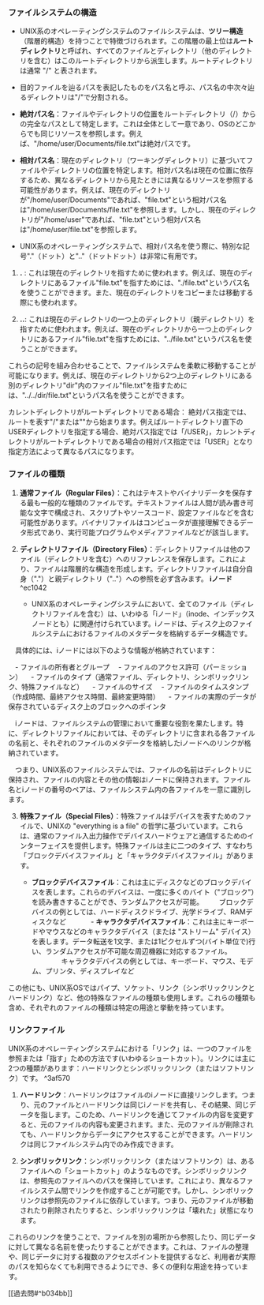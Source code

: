### ファイルシステムの構造

- UNIX系のオペレーティングシステムのファイルシステムは、**ツリー構造**（階層的構造）を持つことで特徴づけられます。この階層の最上位は**ルートディレクトリ**と呼ばれ、すべてのファイルとディレクトリ（他のディレクトリを含む）はこのルートディレクトリから派生します。ルートディレクトリは通常 "/" と表されます。

- 目的ファイルを辿るパスを表記したものをパス名と呼ぶ、パス名の中次々辿るディレクトリは"/"で分割される。
- **絶対パス名**：ファイルやディレクトリの位置をルートディレクトリ（/）からの完全なパスとして特定します。これは全体として一意であり、OSのどこからでも同じリソースを参照します。例えば、"/home/user/Documents/file.txt"は絶対パスです。

- **相対パス名**：現在のディレクトリ（ワーキングディレクトリ）に基づいてファイルやディレクトリの位置を特定します。相対パス名は現在の位置に依存するため、異なるディレクトリから見たときには異なるリソースを参照する可能性があります。例えば、現在のディレクトリが"/home/user/Documents"であれば、"file.txt"という相対パス名は"/home/user/Documents/file.txt"を参照します。しかし、現在のディレクトリが"/home/user"であれば、"file.txt"という相対パス名は"/home/user/file.txt"を参照します。
- UNIX系のオペレーティングシステムで、相対パス名を使う際に、特別な記号"."（ドット）と".."（ドットドット）は非常に有用です。

1. **.** : これは現在のディレクトリを指すために使われます。例えば、現在のディレクトリにあるファイル"file.txt"を指すためには、"./file.txt"というパス名を使うことができます。また、現在のディレクトリをコピーまたは移動する際にも使われます。
    
2. **..**: これは現在のディレクトリの一つ上のディレクトリ（親ディレクトリ）を指すために使われます。例えば、現在のディレクトリから一つ上のディレクトリにあるファイル"file.txt"を指すためには、"../file.txt"というパス名を使うことができます。
    

これらの記号を組み合わせることで、ファイルシステムを柔軟に移動することが可能になります。例えば、現在のディレクトリから2つ上のディレクトリにある別のディレクトリ"dir"内のファイル"file.txt"を指すためには、"../../dir/file.txt"というパス名を使うことができます。

カレントディレクトリがルートディレクトリである場合：
 絶対パス指定では、ルートを表す"/"または"\"から始まります。例えばルートディレクトリ直下のUSERディレクトリを指定する場合、絶対パス指定では「/USER」，カレントディレクトリがルートディレクトリである場合の相対パス指定では「USER」となり指定方法によって異なるパスになります。

### ファイルの種類
1. **通常ファイル（Regular Files）**：これはテキストやバイナリデータを保存する最も一般的な種類のファイルです。テキストファイルは人間が読み書き可能な文字で構成され、スクリプトやソースコード、設定ファイルなどを含む可能性があります。バイナリファイルはコンピュータが直接理解できるデータ形式であり、実行可能プログラムやメディアファイルなどが該当します。
    
2. **ディレクトリファイル（Directory Files）**：ディレクトリファイルは他のファイル（ディレクトリを含む）へのリファレンスを保存します。これにより、ファイルは階層的な構造を形成します。ディレクトリファイルは自分自身（"."）と親ディレクトリ（".."）への参照を必ず含みます。
   **iノード** ^ec1042
   - UNIX系のオペレーティングシステムにおいて、全てのファイル（ディレクトリファイルを含む）は、いわゆる「iノード」（inode、インデックスノードとも）に関連付けられています。iノードは、ディスク上のファイルシステムにおけるファイルのメタデータを格納するデータ構造です。

　具体的には、iノードには以下のような情報が格納されています：

　- ファイルの所有者とグループ
　- ファイルのアクセス許可（パーミッション）
　- ファイルのタイプ（通常ファイル、ディレクトリ、シンボリックリンク、特殊ファイルなど）
　- ファイルのサイズ
　- ファイルのタイムスタンプ（作成時間、最終アクセス時間、最終変更時間）
　- ファイルの実際のデータが保存されているディスク上のブロックへのポインタ

　iノードは、ファイルシステムの管理において重要な役割を果たします。特に、ディレクトリファイルにおいては、そのディレクトリに含まれる各ファイルの名前と、それぞれのファイルのメタデータを格納したiノードへのリンクが格納されています。

　つまり、UNIX系のファイルシステムでは、ファイルの名前はディレクトリに保持され、ファイルの内容とその他の情報はiノードに保持されます。ファイル名とiノードの番号のペアは、ファイルシステム内の各ファイルを一意に識別します。
    
3. **特殊ファイル（Special Files）**：特殊ファイルはデバイスを表すためのファイルで、UNIXの "everything is a file" の哲学に基づいています。これらは、通常のファイル入出力操作でデバイスハードウェアと通信するためのインターフェイスを提供します。特殊ファイルは主に二つのタイプ、すなわち「ブロックデバイスファイル」と「キャラクタデバイスファイル」があります。
    
    - **ブロックデバイスファイル**：これは主にディスクなどのブロックデバイスを表します。これらのデバイスは、一度に多くのバイト（"ブロック"）を読み書きすることができ、ランダムアクセスが可能。
　　ブロックデバイスの例としては、ハードディスクドライブ、光学ドライブ、RAMディスクなど
　　
　- **キャラクタデバイスファイル**：これは主にキーボードやマウスなどのキャラクタデバイス（または "ストリーム" デバイス）を表します。データ転送を1文字、または1ピクセルずつ(バイト単位で)行い、ランダムアクセスが不可能な周辺機器に対応するファイル。
　　
　　キャラクタデバイスの例としては、キーボード、マウス、モデム、プリンタ、ディスプレイなど
        

この他にも、UNIX系OSではパイプ、ソケット、リンク（シンボリックリンクとハードリンク）など、他の特殊なファイルの種類も使用します。これらの種類も含め、それぞれのファイルの種類は特定の用途と挙動を持っています。

### リンクファイル
UNIX系のオペレーティングシステムにおける「リンク」は、一つのファイルを参照または「指す」ための方法です(いわゆるショートカット）。リンクには主に2つの種類があります：ハードリンクとシンボリックリンク（またはソフトリンク）です。 ^3af570

1. **ハードリンク**：ハードリンクはファイルのiノードに直接リンクします。つまり、元のファイルとハードリンクは同じiノードを共有し、その結果、同じデータを指します。このため、ハードリンクを通じてファイルの内容を変更すると、元のファイルの内容も変更されます。また、元のファイルが削除されても、ハードリンクからデータにアクセスすることができます。ハードリンクは同じファイルシステム内でのみ作成できます。

2. **シンボリックリンク**：シンボリックリンク（またはソフトリンク）は、あるファイルへの「ショートカット」のようなものです。シンボリックリンクは、参照先のファイルへのパスを保持しています。これにより、異なるファイルシステム間でリンクを作成することが可能です。しかし、シンボリックリンクは参照先のファイルに依存しています。つまり、元のファイルが移動されたり削除されたりすると、シンボリックリンクは「壊れた」状態になります。

これらのリンクを使うことで、ファイルを別の場所から参照したり、同じデータに対して異なる名前を使ったりすることができます。これは、ファイルの整理や、同じデータに対する複数のアクセスポイントを提供するなど、利用者が実際のパスを知らなくても利用できるようにでき、多くの便利な用途を持っています。

[[過去問#^b034bb]]
